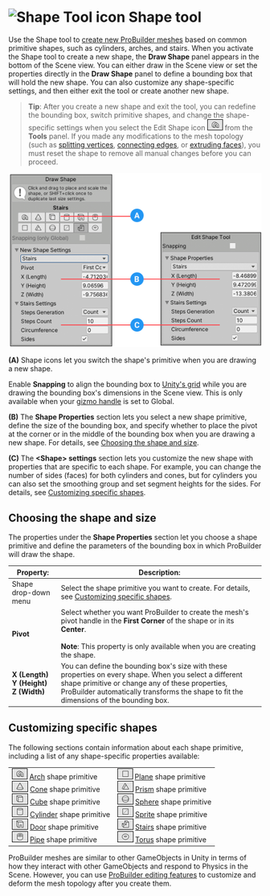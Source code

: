 # ![Shape Tool icon](images/icons/Panel_Shapes.png) Shape tool

Use the Shape tool to [create new ProBuilder meshes](workflow-create-predefined.md) based on common primitive shapes, such as cylinders, arches, and stairs. When you activate the Shape tool to create a new shape, the **Draw Shape** panel appears in the bottom of the Scene view. You can either draw in the Scene view or set the properties directly in the **Draw Shape** panel to define a bounding box that will hold the new shape. You can also customize any shape-specific settings, and then either exit the tool or create another new shape. 

> **Tip**: After you create a new shape and exit the tool, you can redefine the bounding box, switch primitive shapes, and change the shape-specific settings when you select the Edit Shape icon ![Edit Shape icon](images/icons/tool-arch.png) from the **Tools** panel. If you made any modifications to the mesh topology (such as [splitting vertices](Vert_Split.md), [connecting edges](Edge_Connect.md), or [extruding faces](Face_Extrude.md)), you must reset the shape to remove all manual changes before you can proceed.

![When you create a new shape, the Draw Shape properties appear. When you edit an existing shape, the Edit Shape properties appear.](images/shape-tool.png) 

**(A)** Shape icons let you switch the shape's primitive when you are drawing a new shape.

Enable **Snapping** to align the bounding box to [Unity's grid](https://docs.unity3d.com/Manual/GridSnapping.html) while you are drawing the bounding box's dimensions in the Scene view. This is only available when your [gizmo handle](https://docs.unity3d.com/Manual/PositioningGameObjects.html#GizmoHandlePositions) is set to Global.

**(B)** The **Shape Properties** section lets you select a new shape primitive, define the size of the bounding box, and specify whether to place the pivot at the corner or in the middle of the bounding box when you are drawing a new shape. For details, see [Choosing the shape and size](#ShapeProperties).

**(C)** The **&lt;Shape&gt; settings** section lets you customize the new shape with properties that are specific to each shape. For example, you can change the number of sides (faces) for both cylinders and cones, but for cylinders you can also set the smoothing group and set segment heights for the sides. For details, see [Customizing specific shapes](#ShapeSpecificSettings).



<a name="ShapeProperties"></a>
## Choosing the shape and size  

The properties under the **Shape Properties** section let you choose a shape primitive and define the parameters of the bounding box in which ProBuilder will draw the shape. 


| **Property:**        | **Description:** |
| -------------------- | ---------------- |
| Shape drop-down menu |       Select the shape primitive you want to create. For details, see [Customizing specific shapes](#ShapeSpecificSettings). |
| **Pivot** | Select whether you want ProBuilder to create the mesh's pivot handle in the **First Corner** of the shape or in its **Center**.<br /><br />**Note**: This property is only available when you are creating the shape. |
| **X (Length)**<br /> **Y (Height)** <br />**Z (Width)** | You can define the bounding box's size with these properties on every shape. When you select a different shape primitive or change any of these properties, ProBuilder automatically transforms the shape to fit the dimensions of the bounding box. |






<a name="ShapeSpecificSettings"></a>
## Customizing specific shapes

The following sections contain information about each shape primitive, including a list of any shape-specific properties available:

|||
|--|--|
| ![Arch icon](images/icons/tool-arch.png) [Arch](Arch.md) shape primitive<br />![Cone icon](images/icons/tool-cone.png) [Cone](Cone.md) shape primitive<br />![Cube icon](images/icons/tool-cube.png) [Cube](Cube.md) shape primitive<br />![Cylinder icon](images/icons/tool-cylinder.png) [Cylinder](Cylinder.md) shape primitive<br />![Door icon](images/icons/tool-door.png) [Door](Door.md) shape primitive<br />![Pipe icon](images/icons/tool-pipe.png) [Pipe](Pipe.md) shape primitive | ![Plane icon](images/icons/tool-plane.png) [Plane](Plane.md) shape primitive<br />![Prism icon](images/icons/tool-prism.png) [Prism](Prism.md) shape primitive<br />![Sphere icon](images/icons/tool-sphere.png) [Sphere](Sphere.md) shape primitive<br />![Sprite icon](images/icons/tool-sprite.png) [Sprite](Sprite.md) shape primitive<br />![Stairs icon](images/icons/tool-stairs.png) [Stairs](Stair.md) shape primitive<br />![Torus icon](images/icons/tool-torus.png) [Torus](Torus.md) shape primitive |

ProBuilder meshes are similar to other GameObjects in Unity in terms of how they interact with other GameObjects and respond to Physics in the Scene. However, you can use [ProBuilder editing features](workflow-edit) to customize and deform the mesh topology after you create them. 





